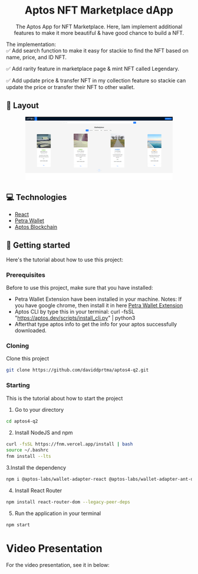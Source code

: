 

<h1 align="center" style="font-weight: bold;">Aptos NFT Marketplace dApp</h1>


<p align="center">The Aptos App for NFT Marketplace. Here, Iam implement additional features to make it more beautiful & have good chance to build a NFT. 

The implementation:
<br>
✅ Add search function to make it easy for stackie to find the NFT based on name, price, and ID NFT.

✅ Add rarity feature in marketplace page & mint NFT called Legendary.

✅ Add update price & transfer NFT in my collection feature so stackie can update the price or transfer their NFT to other wallet.</p>



<h2 id="layout">🎨 Layout</h2>

<p align="center">

<img src="https://github.com/daviddprtma/aptos4-q2/blob/d39dd4e6539e1d231a7b6a11c47c4b9e769f2079/aptos%20screenshot.png" alt="" width="400px">
</p>

<h2 id="technologies">💻 Technologies</h2>

- [React](https://react.dev/)
- [Petra Wallet](https://petra.app/)
- [Aptos Blockchain](https://aptosfoundation.org/)

<h2 id="started">🚀 Getting started</h2>

Here's the tutorial about how to use this project:

<h3>Prerequisites</h3>

Before to use this project, make sure that you have installed: 

- Petra Wallet Extension have been installed in your machine. Notes: If you have google chrome, then install it in here [Petra Wallet Extension](https://chromewebstore.google.com/detail/petra-aptos-wallet/ejjladinnckdgjemekebdpeokbikhfci)
- Aptos CLI by type this in your terminal: curl -fsSL "https://aptos.dev/scripts/install_cli.py" | python3 
- Afterthat type aptos info to get the info for your aptos successfully downloaded.

<h3>Cloning</h3>

Clone this project

```bash
git clone https://github.com/daviddprtma/aptos4-q2.git
```

<h3>Starting</h3>

This is the tutorial about how to start the project

1. Go to your directory
```bash
cd aptos4-q2
```
2. Install NodeJS and npm
```bash
curl -fsSL https://fnm.vercel.app/install | bash
source ~/.bashrc
fnm install --lts
```
3.Install the dependency
```bash
npm i @aptos-labs/wallet-adapter-react @aptos-labs/wallet-adapter-ant-design petra-plugin-wallet-adapter --legacy-peer-deps
```
4. Install React Router
```bash
npm install react-router-dom --legacy-peer-deps
```
5. Run the application in your terminal
```bash
npm start
```
# Video Presentation
For the video presentation, see it in below: 


